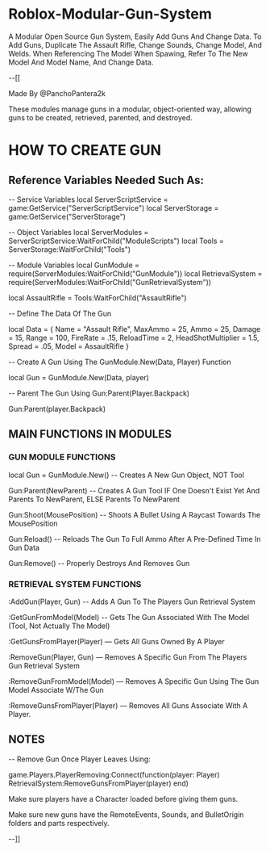 # Roblox-Modular-Gun-System
A Modular Open Source Gun System, Easily Add Guns And Change Data.  To Add Guns, Duplicate The Assault Rifle, Change Sounds, Change Model, And Welds.  When Referencing The Model When Spawing, Refer To The New Model And Model Name, And Change Data.  

--[[


Made By @PanchoPantera2k

These modules manage guns in a modular,
object-oriented way, allowing guns to be created, 
retrieved, parented, and destroyed.

# HOW TO CREATE GUN


## Reference Variables Needed Such As:


-- Service Variables
local ServerScriptService = game:GetService("ServerScriptService")
local ServerStorage = game:GetService("ServerStorage")

-- Object Variables
local ServerModules = ServerScriptService:WaitForChild("ModuleScripts")
local Tools = ServerStorage:WaitForChild("Tools")

-- Module Variables
local GunModule = require(ServerModules:WaitForChild("GunModule"))
local RetrievalSystem = require(ServerModules:WaitForChild("GunRetrievalSystem"))

local AssaultRifle = Tools:WaitForChild("AssaultRifle")

-- Define The Data Of The Gun

local Data = {
			Name = "Assault Rifle",
			MaxAmmo = 25,
			Ammo = 25,
			Damage = 15,
			Range = 100,
			FireRate = .15,
			ReloadTime = 2,
			HeadShotMultiplier = 1.5,
			Spread = .05,
			Model = AssaultRifle
		}

-- Create A Gun Using The GunModule.New(Data, Player) Function

local Gun = GunModule.New(Data, player)

-- Parent The Gun Using Gun:Parent(Player.Backpack)

Gun:Parent(player.Backpack)


## MAIN FUNCTIONS IN MODULES


### GUN MODULE FUNCTIONS

local Gun = GunModule.New() -- Creates A New Gun Object, NOT Tool

Gun:Parent(NewParent) -- Creates A Gun Tool IF One Doesn't Exist Yet And Parents To NewParent, ELSE Parents To NewParent

Gun:Shoot(MousePosition) -- Shoots A Bullet Using A Raycast Towards The MousePosition

Gun:Reload() -- Reloads The Gun To Full Ammo After A Pre-Defined Time In Gun Data

Gun:Remove() -- Properly Destroys And Removes Gun

### RETRIEVAL SYSTEM FUNCTIONS

:AddGun(Player, Gun) -- Adds A Gun To The Players Gun Retrieval System

:GetGunFromModel(Model) -- Gets The Gun Associated With The Model (Tool, Not Actually The Model)

:GetGunsFromPlayer(Player) — Gets All Guns Owned By A Player

:RemoveGun(Player, Gun) — Removes A Specific Gun From The Players Gun Retrieval System

:RemoveGunFromModel(Model) — Removes A Specific Gun Using The Gun Model Associate W/The Gun

:RemoveGunsFromPlayer(Player) — Removes All Guns Associate With A Player.


## NOTES

-- Remove Gun Once Player Leaves Using:

game.Players.PlayerRemoving:Connect(function(player: Player) 
	RetrievalSystem:RemoveGunsFromPlayer(player)
end)

Make sure players have a Character loaded before giving them guns.

Make sure new guns have the RemoteEvents, Sounds, and BulletOrigin folders and parts respectively. 

--]]
